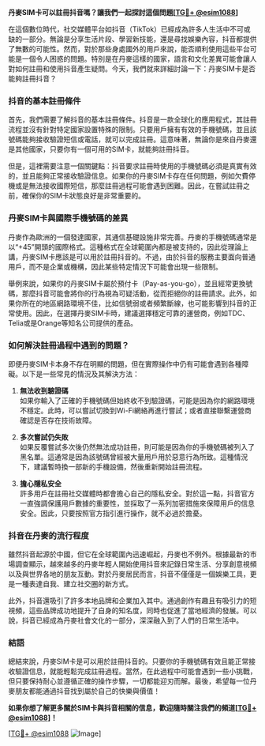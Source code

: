 **丹麥SIM卡可以註冊抖音嗎？讓我們一起探討這個問題[[TG💪+ @esim1088](https://t.me/s/esim1088)]**

在這個數位時代，社交媒體平台如抖音（TikTok）已經成為許多人生活中不可或缺的一部分。無論是分享生活片段、學習新技能，還是尋找娛樂內容，抖音都提供了無數的可能性。然而，對於那些身處國外的用戶來說，能否順利使用這些平台可能是一個令人困惑的問題。特別是在丹麥這樣的國家，語言和文化差異可能會讓人對如何註冊和使用抖音產生疑問。今天，我們就來詳細討論一下：丹麥SIM卡是否能夠註冊抖音？

### 抖音的基本註冊條件

首先，我們需要了解抖音的基本註冊條件。抖音是一款全球化的應用程式，其註冊流程並沒有針對特定國家設置特殊的限制。只要用戶擁有有效的手機號碼，並且該號碼能夠接收驗證短信或電話，就可以完成註冊。這意味著，無論你是來自丹麥還是其他國家，只要你有一個可用的SIM卡，就能夠註冊抖音。

但是，這裡需要注意一個關鍵點：抖音要求註冊時使用的手機號碼必須是真實有效的，並且能夠正常接收驗證信息。如果你的丹麥SIM卡存在任何問題，例如欠費停機或是無法接收國際短信，那麼註冊過程可能會遇到困難。因此，在嘗試註冊之前，確保你的SIM卡狀態良好是非常重要的。

### 丹麥SIM卡與國際手機號碼的差異

丹麥作為歐洲的一個發達國家，其通信基礎設施非常完善。丹麥的手機號碼通常是以“+45”開頭的國際格式。這種格式在全球範圍內都是被支持的，因此從理論上講，丹麥SIM卡應該是可以用於註冊抖音的。不過，由於抖音的服務主要面向普通用戶，而不是企業或機構，因此某些特定情況下可能會出現一些限制。

舉例來說，如果你的丹麥SIM卡屬於預付卡（Pay-as-you-go），並且經常更換號碼，那麼抖音可能會將你的行為視為可疑活動，從而拒絕你的註冊請求。此外，如果你所在的地區網路環境不佳，比如信號弱或者頻繁斷線，也可能影響到抖音的正常使用。因此，在選擇丹麥SIM卡時，建議選擇穩定可靠的運營商，例如TDC、Telia或是Orange等知名公司提供的產品。

### 如何解決註冊過程中遇到的問題？

即便丹麥SIM卡本身不存在明顯的問題，但在實際操作中仍有可能會遇到各種障礙。以下是一些常見的情況及其解決方法：

1. **無法收到驗證碼**  
   如果你輸入了正確的手機號碼但始終收不到驗證碼，可能是因為你的網路環境不穩定。此時，可以嘗試切換到Wi-Fi網絡再進行嘗試；或者直接聯繫運營商確認是否存在技術故障。

2. **多次嘗試仍失敗**  
   如果反覆嘗試多次後仍然無法成功註冊，則可能是因為你的手機號碼被列入了黑名單。這通常是因為該號碼曾經被大量用戶用於惡意行為所致。這種情況下，建議暫時換一部新的手機設備，然後重新開始註冊流程。

3. **擔心隱私安全**  
   許多用戶在註冊社交媒體時都會擔心自己的隱私安全。對於這一點，抖音官方一直強調保護用戶數據的重要性，並採取了一系列加密措施來保障用戶的信息安全。因此，只要按照官方指引進行操作，就不必過於擔憂。

### 抖音在丹麥的流行程度

雖然抖音起源於中國，但它在全球範圍內迅速崛起，丹麥也不例外。根據最新的市場調查顯示，越來越多的丹麥年輕人開始使用抖音來記錄日常生活、分享創意視頻以及與世界各地的朋友互動。對於丹麥居民而言，抖音不僅僅是一個娛樂工具，更是一種表達自我、建立社交圈的新方式。

此外，抖音還吸引了許多本地品牌和企業加入其中。通過創作有趣且有吸引力的短視頻，這些品牌成功地提升了自身的知名度，同時也促進了當地經濟的發展。可以說，抖音已經成為丹麥社會文化的一部分，深深融入到了人們的日常生活中。

### 結語

總結來說，丹麥SIM卡是可以用於註冊抖音的。只要你的手機號碼有效且能正常接收驗證信息，就能輕鬆完成註冊過程。當然，在此過程中可能會遇到一些小挑戰，但只要保持耐心並遵循正確的操作步驟，一切都能迎刃而解。最後，希望每一位丹麥朋友都能通過抖音找到屬於自己的快樂與價值！

**如果你想了解更多關於SIM卡與抖音相關的信息，歡迎隨時關注我們的頻道[[TG💪+ @esim1088](https://t.me/s/esim1088)]！**

[[TG💪+ @esim1088](https://t.me/s/esim1088) ![Image](https://i.postimg.cc/4NQfJmqS/Snipaste-2025-05-13-00-14-12.png)]